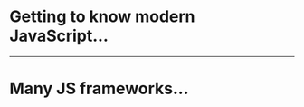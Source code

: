 # Getting to know modern JavaScript... <!-- .element: style="margin-top: 42%; padding: 10px; color: white; background: rgba(128, 128, 128, 0.6)" -->

<!-- .slide: data-background="./reveal.js/img/telephone-pole.png" -->

---

# Many JS frameworks... <!-- .element: style="margin-top: 42%; padding: 10px; color: white; background: rgba(128, 128, 128, 0.6)" -->

<!-- .slide: data-background="./reveal.js/img/frameworks.png" -->
